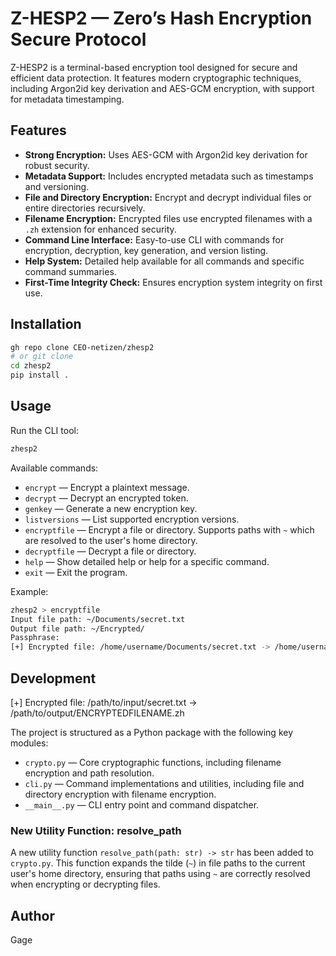 # Z-HESP2 — Zero’s Hash Encryption Secure Protocol

Z-HESP2 is a terminal-based encryption tool designed for secure and efficient data protection. It features modern cryptographic techniques, including Argon2id key derivation and AES-GCM encryption, with support for metadata timestamping.

## Features

- **Strong Encryption:** Uses AES-GCM with Argon2id key derivation for robust security.
- **Metadata Support:** Includes encrypted metadata such as timestamps and versioning.
- **File and Directory Encryption:** Encrypt and decrypt individual files or entire directories recursively.
- **Filename Encryption:** Encrypted files use encrypted filenames with a `.zh` extension for enhanced security.
- **Command Line Interface:** Easy-to-use CLI with commands for encryption, decryption, key generation, and version listing.
- **Help System:** Detailed help available for all commands and specific command summaries.
- **First-Time Integrity Check:** Ensures encryption system integrity on first use.


## Installation

```bash
gh repo clone CEO-netizen/zhesp2
# or git clone
cd zhesp2
pip install .
```

## Usage

Run the CLI tool:

```bash
zhesp2
```

Available commands:

- `encrypt` — Encrypt a plaintext message.
- `decrypt` — Decrypt an encrypted token.
- `genkey` — Generate a new encryption key.
- `listversions` — List supported encryption versions.
- `encryptfile` — Encrypt a file or directory. Supports paths with `~` which are resolved to the user's home directory.
- `decryptfile` — Decrypt a file or directory.
- `help` — Show detailed help or help for a specific command.
- `exit` — Exit the program.

Example:

```bash
zhesp2 > encryptfile
Input file path: ~/Documents/secret.txt
Output file path: ~/Encrypted/
Passphrase: 
[+] Encrypted file: /home/username/Documents/secret.txt -> /home/username/Encrypted/ENCRYPTEDFILENAME.zh
```

## Development
[+] Encrypted file: /path/to/input/secret.txt -> /path/to/output/ENCRYPTEDFILENAME.zh

The project is structured as a Python package with the following key modules:

- `crypto.py` — Core cryptographic functions, including filename encryption and path resolution.
- `cli.py` — Command implementations and utilities, including file and directory encryption with filename encryption.
- `__main__.py` — CLI entry point and command dispatcher.

### New Utility Function: resolve_path

A new utility function `resolve_path(path: str) -> str` has been added to `crypto.py`. This function expands the tilde (`~`) in file paths to the current user's home directory, ensuring that paths using `~` are correctly resolved when encrypting or decrypting files.

## Author

Gage
